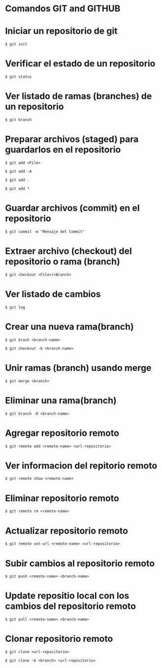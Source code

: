 # Comandos GIT and GITHUB

# Iniciar un repositorio de git 

    $ git init 

# Verificar el estado de un repositorio 

    $ git status

# Ver listado de ramas (branches) de un repositorio 

    $ git branch

# Preparar archivos (staged) para guardarlos en el repositorio

    $ git add <File>
    
    $ git add -A

    $ git add .

    $ git add *

# Guardar archivos (commit) en el repositorio

    $ git commit -m "Mensaje del Commit"

# Extraer archivo (checkout) del repositorio o rama (branch)

    $ git checkout <File>/<Branch>

# Ver listado de cambios

    $ git log

# Crear una nueva rama(branch)

    $ git brach <branch-name>

    $ git checkout -b <branch-name>

# Unir ramas (branch) usando merge

    $ git merge <branch>


# Eliminar una rama(branch)

    $ git branch -D <branch-name>


# Agregar repositorio remoto

    $ git remote add <remote-name> <url-repositorio>

# Ver informacion del repitorio remoto

    $ git remote show <remote-name>

# Eliminar repositorio remoto

    $ git remote rm <remote-name>

# Actualizar repositorio remoto 

    $ git remote set-url <remote-name> <url-repositorio>

# Subir cambios al repositorio remoto

    $ git push <remote-name> <branch-name>

# Update repositio local con los cambios del repositorio remoto

    $ git pull <remote-name> <branch-name>

# Clonar repositorio remoto

    $ git clone <url-repositorio>

    $ git clone -b <branch> <url-repositorio> 
